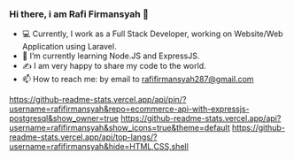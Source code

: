 ### Hi there, i am Rafi Firmansyah 👋

- :computer:  Currently, I work as a Full Stack Developer, working on Website/Web Application using Laravel.
- 🌱  I’m currently learning Node.JS and ExpressJS.
- :writing_hand:  I am very happy to share my code to the world.
- 📫   How to reach me:  by email to rafifirmansyah287@gmail.com

https://github-readme-stats.vercel.app/api/pin/?username=rafifirmansyah&repo=ecommerce-api-with-expressjs-postgresql&show_owner=true
https://github-readme-stats.vercel.app/api?username=rafifirmansyah&show_icons=true&theme=default
https://github-readme-stats.vercel.app/api/top-langs/?username=rafifirmansyah&hide=HTML,CSS,shell

